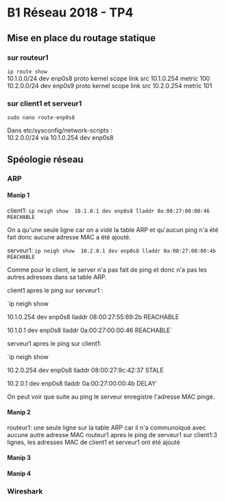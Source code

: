 # B1 Réseau 2018 - TP4

## Mise en place du routage statique

### sur routeur1

`ip route show`  
10.1.0.0/24 dev enp0s8 proto kernel scope link src 10.1.0.254 metric 100 
10.2.0.0/24 dev enp0s9 proto kernel scope link src 10.2.0.254 metric 101

### sur client1 et serveur1

`sudo nano route-enp0s8`

Dans etc/sysconfig/network-scripts :  
10.2.0.0/24 via 10.1.0.254 dev enp0s8
 
## Spéologie réseau
 
### ARP
 
#### Manip 1
 
client1: 
`ip neigh show 
10.1.0.1 dev enp0s8 lladdr 0a:00:27:00:00:46 REACHABLE` 
 
On a qu'une seule ligne car on a vidé la table ARP et qu'aucun ping n'a été fait donc aucune adresse MAC a été ajouté.

serveur1: 
`ip neigh show 
10.2.0.1 dev enp0s8 lladdr 0a:00:27:00:00:4b REACHABLE` 
 
Comme pour le client, le server n'a pas fait de ping et donc n'a pas les autres adresses dans sa table ARP.

client1 apres le ping sur serveur1 : 
 
`ip neigh show 
 
10.1.0.254 dev enp0s8 lladdr 08:00:27:55:69:2b REACHABLE
 
10.1.0.1 dev enp0s8 lladdr 0a:00:27:00:00:46 REACHABLE` 

serveur1 apres le ping sur client1:
 
`ip neigh show
 
10.2.0.254 dev enp0s8 lladdr 08:00:27:9c:42:37 STALE
 
10.2.0.1 dev enp0s8 lladdr 0a:00:27:00:00:4b DELAY`

On peut voir que suite au ping le serveur enregistre l'adresse MAC pingé. 

#### Manip 2

routeur1: une seule ligne sur la table ARP car il n'a communoiqué avec aucune autre adresse MAC
routeur1 apres le ping de serveur1 sur client1:3 lignes, les adresses MAC de client1 et serveur1 ont été ajouté

#### Manip 3

#### Manip 4

### Wireshark


